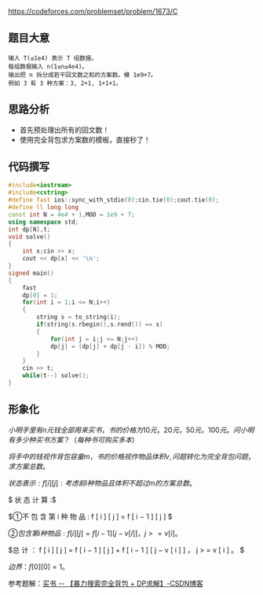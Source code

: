 https://codeforces.com/problemset/problem/1673/C

## 题目大意

```
输入 T(≤1e4) 表示 T 组数据。
每组数据输入 n(1≤n≤4e4)。
输出把 n 拆分成若干回文数之和的方案数。模 1e9+7。
例如 3 有 3 种方案：3, 2+1, 1+1+1。
```

## 思路分析

- 首先预处理出所有的回文数！
- 使用完全背包求方案数的模板，直接秒了！

## 代码撰写

```c++
#include<iostream>
#include<cstring>
#define fast ios::sync_with_stdio(0);cin.tie(0);cout.tie(0);
#define ll long long
const int N = 4e4 + 1,MOD = 1e9 + 7;
using namespace std;
int dp[N],t;
void solve()
{
	int x;cin >> x;
	cout << dp[x] << '\n';
}
signed main()
{
	fast
	dp[0] = 1;
	for(int i = 1;i <= N;i++)
	{
		string s = to_string(i);
		if(string(s.rbegin(),s.rend()) == s)
		{
			for(int j = i;j <= N;j++)
			dp[j] = (dp[j] + dp[j - i]) % MOD;
		}
	}
	cin >> t;
	while(t--) solve();
}
```

## 形象化

$小明手里有n元钱全部用来买书，书的价格为10元，20元，50元，100元。问小明有多少种买书方案？（每种书可购买多本）$

$将手中的钱视作背包容量m，书的价格视作物品体积v,问题转化为完全背包问题，求方案总数。$

$状 态 表 示 : f [ i ] [ j ] : 考 虑 前 i 种 物 品 且 体 积 不 超 过 m 的 方 案 总 数 。$

$ 状 态 计 算 :$

$①不 包 含 第 i 种 物 品 : f [ i ] [ j ] = f [ i − 1 ] [ j ] $

$②包 含 第 i 种 物 品 : f [ i ] [ j ] = f [ i − 1 ] [ j − v [ i ] ] ， j > = v [ i ] 。$ 

$总 计 ： f [ i ] [ j ] = f [ i − 1 ] [ j ] + f [ i − 1 ] [ j − v [ i ] ] ， j > = v [ i ] 。 $

$边 界 ： f [ 0 ] [ 0 ] = 1 。$


参考题解：[买书 -- 【暴力搜索完全背包 + DP求解】-CSDN博客](https://blog.csdn.net/m0_63613132/article/details/129557013?spm=1001.2101.3001.6661.1&utm_medium=distribute.pc_relevant_t0.none-task-blog-2~default~BlogCommendFromBaidu~Rate-1-129557013-blog-105494411.235^v38^pc_relevant_sort_base1&depth_1-utm_source=distribute.pc_relevant_t0.none-task-blog-2~default~BlogCommendFromBaidu~Rate-1-129557013-blog-105494411.235^v38^pc_relevant_sort_base1&utm_relevant_index=1)

